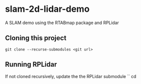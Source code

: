 # slam-2d-lidar-demo
A SLAM demo using the RTABmap package and RPLidar

## Cloning this project

`git clone --recurse-submodules <git url>`

## Running RPLidar

If not cloned recursively, update the the RPLidar submodule
`` cd